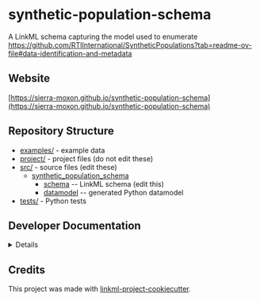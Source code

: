 # synthetic-population-schema

A LinkML schema capturing the model used to enumerate https://github.com/RTIInternational/SyntheticPopulations?tab=readme-ov-file#data-identification-and-metadata

## Website

[https://sierra-moxon.github.io/synthetic-population-schema](https://sierra-moxon.github.io/synthetic-population-schema)

## Repository Structure

* [examples/](examples/) - example data
* [project/](project/) - project files (do not edit these)
* [src/](src/) - source files (edit these)
  * [synthetic_population_schema](src/synthetic_population_schema)
    * [schema](src/synthetic_population_schema/schema) -- LinkML schema
      (edit this)
    * [datamodel](src/synthetic_population_schema/datamodel) -- generated
      Python datamodel
* [tests/](tests/) - Python tests

## Developer Documentation

<details>
Use the `make` command to generate project artefacts:

* `make all`: make everything
* `make deploy`: deploys site
</details>

## Credits

This project was made with
[linkml-project-cookiecutter](https://github.com/linkml/linkml-project-cookiecutter).
